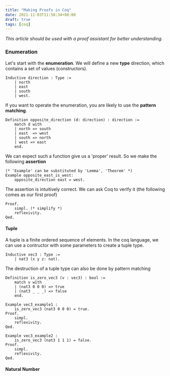 ```yaml
---
title: "Making Proofs in Coq"
date: 2021-11-03T11:58:34+08:00
draft: true
tags: [coq]
---
```


*This article should be used with a proof assistant for better understanding.*

### Enumeration

Let's start with the **enumeration**.
We will define a new **type** direction, which contains a set of values (constructors).
```coq
Inductive direction : Type :=
	| north
	| east
	| south
	| west.
```

If you want to operate the enumeration, you are likely to use the **pattern matching**.
```coq
Definition opposite_direction (d: direction) : direction :=
	match d with
	| north => south
	| east  => west
	| south => north
	| west => east
	end.
```

We can expect such a function give us a 'proper' result. So we make the following **assertion**
```coq
(* 'Example' can be substituted by 'Lemma', 'Theorem' *)
Example opposite_east_is_west:
	opposite_direction east = west.
```

The assertion is intuitively correct. We can ask Coq to verify it (the following comes as our first proof) 
```coq
Proof.
	simpl. (* simplify *)
	reflexivity.
Qed.
```

#### Tuple

A tuple is a finite ordered sequence of elements.
In the coq language, we can use a contructor with some parameters to create a tuple type.

```coq
Inductive vec3 : Type :=
	| nat3 (x y z: nat).
```

The destruction of a tuple type can also be done by pattern matching

```coq
Definition is_zero_vec3 (v : vec3) : bool :=
	match v with
	| (nat3 0 0 0) => true
	| (nat3 _ _ _) => false
	end.

Example vec3_example1 :
	is_zero_vec3 (nat3 0 0 0) = true.
Proof.
	simpl.
	reflexivity.
Qed.

Example vec3_example2 :
	is_zero_vec3 (nat3 1 1 1) = false.
Proof.
	simpl.
	reflexivity.
Qed.
```
#### Natural Number

